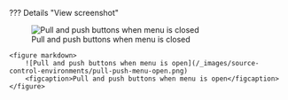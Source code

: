 ??? Details "View screenshot" 
	<figure markdown>
		![Pull and push buttons when menu is closed](/_images/source-control-environments/pull-push-menu-closed.png)
		<figcaption>Pull and push buttons when menu is closed</figcaption>
	</figure>

	<figure markdown>
		![Pull and push buttons when menu is open](/_images/source-control-environments/pull-push-menu-open.png)
		<figcaption>Pull and push buttons when menu is open</figcaption>
	</figure>
